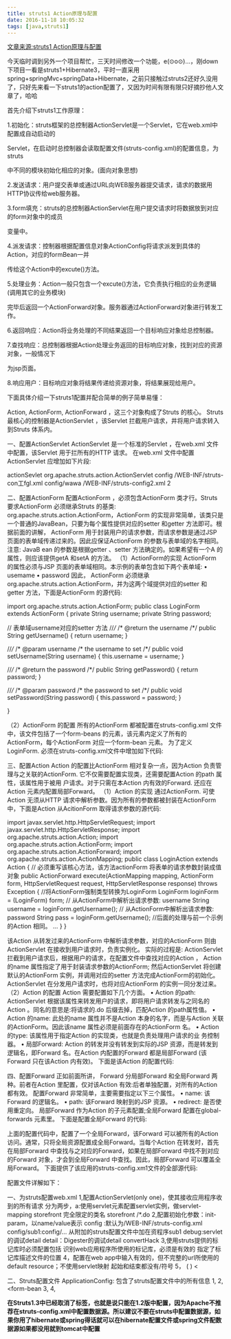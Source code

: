 ```yaml
---
title: struts1 Action原理与配置
date: 2016-11-18 10:05:32
tags: [java,struts1]
---
```

[文章来源:struts1 Action原理与配置](http://blog.csdn.net/u011229848/article/details/53212986)


今天临时调到另外一个项目帮忙，三天时间修改一个功能，e(⊙o⊙)…，刚down下项目一看是struts1+Hibernate3，平时一直采用spring+springMvc+springData+Hibernate，之前只接触过struts2还好久没用了，只好先来看一下struts1的action配置了，又因为时间有限有限只好摘抄他人文章了，哈哈

首先介绍下struts1工作原理：

1.初始化：struts框架的总控制器ActionServlet是一个Servlet，它在web.xml中配置成自动启动的

Servlet，在启动时总控制器会读取配置文件(struts-config.xml)的配置信息，为struts

中不同的模块初始化相应的对象。(面向对象思想)

2.发送请求：用户提交表单或通过URL向WEB服务器提交请求，请求的数据用HTTP协议传给web服务器。

3.form填充：struts的总控制器ActionServlet在用户提交请求时将数据放到对应的form对象中的成员

变量中。

4.派发请求：控制器根据配置信息对象ActionConfig将请求派发到具体的Action，对应的formBean一并

传给这个Action中的excute()方法。

5.处理业务：Action一般只包含一个excute()方法，它负责执行相应的业务逻辑(调用其它的业务模块)

完毕后返回一个ActionForward对象。服务器通过ActionForward对象进行转发工作。

6.返回响应：Action将业务处理的不同结果返回一个目标响应对象给总控制器。

7.查找响应：总控制器根据Action处理业务返回的目标响应对象，找到对应的资源对象，一般情况下

为jsp页面。

8.响应用户：目标响应对象将结果传递给资源对象，将结果展现给用户。

下面具体介绍一下struts1配置并配合简单的例子简单易懂：

Action, ActionForm, ActionForward ，这三个对象构成了Struts 的核心。
Struts 最核心的控制器是ActionServlet ，该Servlet 拦截用户请求，井将用户请求转入到Struts 体系内。
<!--more-->
一、配置ActionServlet
ActionServlet 是一个标准的Servlet ，在web.xml 文件中配置，该Servlet 用于拦所有的HTTP 请求。
在web.xml 文件中配置ActionServlet 应增加如下片段:

<servlet>
<!-- ActionServlet 的名 -->
<servlet-name>actionSevlet</servlet-name>
<!-- 配置Servlet 的实现类 -->
<servlet-class>
org.apache.struts.action.ActionServlet
</servlet-class>
<!-- 指定Struts 的第一个配置文件 -->
<init-param>
<!-- 指定配置文件的映射 -->
<param-name>config</param-name>
<param-value>/WEB-INF/struts-con工fgl.xml</param-value>
</init-param>
<!-- 指定Struts 的第二个配置文件 -->
<init-param>
<!-- 指定配置文件的映射 -->
<param-name>config/wawa</param-name>
<param-value>/WEB-INF/struts-config2.xml</param-value>
</init-param>
<!-- 将ActionServlet配置成自启动Servlet -->
<load-on-startup>2</load-on-startup>
</servlet>

二、配置ActionForm
配置ActionForm ，必须包含ActionForm 类才行。Struts 要求ActionForm 必须继承Struts 的基类: org.apache.struts.action.ActionForm，ActionForm 的实现非常简单，该类只是一个普通的JavaBean，只要为每个属性提供对应的setter 和getter 方法即可。根据前面的讲解， ActionForm 用于封装用户的请求参数，而请求参数是通过JSP 页面的表单域传递过来的。因此应保证ActionForm 的参数与表单域的名字相同。
注意: JavaB ean 的参数是根据getter 、setter 方法确定的。如果希望有一个A 的属性，则应该提供getA 和setA 的方法。
（1）ActionForm的实现
ActionForm 的属性必须与JSP 页面的表单域相同。本示例的表单包含如下两个表单域:
• usemame
• password
因此， ActionForm 必须继承org.apache.struts.action.ActionForm，并为这两个域提供对应的setter 和getter 方法，下面是ActionForm 的源代码:

import org.apache.struts.action.ActionForm;
public class LoginForm extends ActionForm {
private String username;
private String password;

// 表单域username对应的setter 方法
//*/*
/* @return the username
/*/
public String getUsername() {
return username;
}

//*/*
/* @param username
/* the username to set
/*/
public void setUsername(String username) {
this.username = username;
}

//*/*
/* @return the password
/*/
public String getPassword() {
return password;
}

//*/*
/* @param password
/* the password to set
/*/
public void setPassword(String password) {
this.password = password;
}

}

（2）ActionForm 的配置
所有的ActionForm 都被配置在struts-config.xml 文件中，该文件包括了一个form-beans 的元素，该元素内定义了所有的ActionForm，每个ActionForm 对应一个form-bean 元素。
为了定义LoginForm. 必须在struts-config.xml文件中增加如下代码:

<!-- 用于定义所有的ActionForm -->
<form-beans>
<!-- 定义ActionForm，至少指定两个属性: name , type-->
<form-bean name="loginForm" type="lee.LoginForm" />
</form-beans>

三、配置Action
Action 的配置比ActionForm 相对复杂一点，因为Action 负责管理与之关联的ActionForm. 它不仅需要配置实现类，还需要配置Action 的path 属性，该属性用于被用
户请求。对于只需在本Action 内有效的Forward. 还应在Action 元素内配置局部Forward。
（1）Action 的实现
通过ActionForm. 可使Action 无须从HTTP 请求中解析参数。因为所有的参数都被封装在ActionForm中，下面是Action 从AcitionForm 取得请求参数的源代码:

import javax.servlet.http.HttpServletRequest;
import javax.servlet.http.HttpServletResponse;
import org.apache.struts.action.Action;
import org.apache.struts.action.ActionForm;
import org.apache.struts.action.ActionForward;
import org.apache.struts.action.ActionMapping;
public class LoginAction extends Action {
// 必须重写该核心方法，该方法actionForm 将表单的请求参数封装成值对象
public ActionForward execute(ActionMapping mapping, ActionForm form,
HttpServletRequest request, HttpServletResponse response)
throws Exception {
//将ActionForm强制类型转换为LoginForm
LoginForm loginForm = (LoginForm) form;
// 从ActionForm中解析出请求参数: username
String username = loginForm.getUsername();
// 从ActionForm中解析出请求参数: password
String pass = loginForm.getUsername();
//后面的处理与前一个示例的Action 相同。
...
}
}

该Action 从转发过来的ActionForm 中解析请求参数，对应的ActionForm 则由ActionServlet 在接收到用户请求时，负责实例化。
实际的过程是: ActionServlet 拦截到用户请求后，根据用户的请求，在配置文件中查找对应的Action ， Action 的name 属性指定了用于封装请求参数的ActionForm; 然后ActionServlet 将创建默认的ActionForm 实例，并调用对应的setter 方法完成ActionForm的初始化。
ActionServlet 在分发用户请求时，也将对应ActionForm 的实例一同分发过来。
（2）Action 的配置
Action 需要配置如下几个方面。
• Action 的path: ActionServlet 根据该属性来转发用户的请求，即将用户请求转发与之同名的Action 。同名的意思是:将请求的.do 后缀去掉，匹配Action 的path属性值。
• Action 的name: 此处的name 属性并不是Action 本身的名字，而是与Action 关联的ActionForm。因此该name 属性必须是前面存在的ActionForm 名。
• Action 的type: 该属性用于指定Action 的实现类，也就是负责处理用户请求的业
务控制器。
• 局部Forward: Action 的转发并没有转发到实际的JSP 资源，而是转发到逻辑名，即Forward 名。在Action 内配置的Forward 都是局部Forward (该Forward 只在该Action 内有效)。
下面是该Action 的配置代码:

<!-- 该元素里配置所有的Action -->
<action-mappings>
<!-- 配置Action. 指定了path ， name ， type 等属性 -->
<action path="/login" type="lee.LoginAction" name="loginForm">
<!-- 配置局部Forward -->
<forward name="welcome" path="/WEB-INF/jsp/welcome.jsp" />
<forward name="input" path="/login.jsp" />
</action>
</action-mappings>

四、配置Forward
正如前面所讲， Forward 分局部Forward 和全局Forward 两种。前者在Action 里配置，仅对该Action 有效:后者单独配置，对所有的Action 都有效。
配置Forward 非常简单，主要需要指定以下三个属性。
• name: 该Forward 的逻辑名。
• path: 该Forward 映射到的JSP 资源。
• redirect: 是否使用重定向。
局部Forward 作为Action 的子元素配置;全局Forward 配置在global-forwards 元素里。
下面是配置全局Forward 的代码:

<!-- 配置全局Forward -->
<global-forwards>
<!-- 配置Forward对象的name 和path 属性 -->
<forward name="error" path="/WEB-INF/jsp/error.jsp" />
</global-forwards>

上面的配置代码中，配置了一个全局Forward，该Forward 可以被所有的Action 访问。通常，只将全局资源配置成全局Forward。当每个Action 在转发时，首先在局部Forward 中查找与之对应的Forward，如果在局部Forward 中找不到对应的Forward 对象，才会到全局Forward 中查找。因此，局部Forward 可以覆盖全局Forward。
下面提供了该应用的struts-config.xm1文件的全部源代码:

<?xml version="1.0" encoding="UTF-8"?>
<!-- Struts 配置文件的文件头，包含DTD 等信息 -->
<!DOCTYPE struts-config PUBLIC "-//Apache Software Foundation//DTD Struts Configuration 1.2//EN" "http://struts.apache.org/dtds/struts-config_1_2.dtd">
<!--Struts 配置文件的根元素 -->
<struts-config>
<!--配置所有的ActionForm -->
<form-beans>
<!--配置第一个ActionForm，指定ActionForm的name 和type 属性 -->
<form-bean name="loginForm" type="lee.LoginForm" />
</form-beans>
<!--配置全局Forward对象 -->
<global-forwards>
<!--该Forward对象的name 属性为error. 映射资源为/WEB-INF/jsp/error.jsp -->
<forward name="error" path="/WEB-INF/jsp/error.jsp" />
</global-forwards>
<!--此处配置所有的Action 映射-->
<action-mappings>
<!--配置Action 的path. type 属性name 属性配置Action 对应的ActionForm-->
<action path="/login" type="lee.LoginAction" name="loginForm">
<!--还配置了两个局部Forward. 这两个局部Forward仅对该Action有效-->
<forward name="welcome" path="/WEB-INF/jsp/welcome.jsp" />
<forward name="input" path="/login.jsp" />
</action>
</action-mappings>
</struts-config>

配置文件详解如下：

<?xml version="1.0" encoding="UTF-8"?>
<!DOCTYPE struts-config PUBLIC
"-//Apache Software Foundation//DTD Struts Configuration 1.1//EN"
"[http://jakarta.apache.org/struts/dtds/struts-config.dtd](http://jakarta.apache.org/struts/dtds/struts-config.dtd)">
<!-- struts-config.xml中的元素必须按照上述doc指令中的dtd文档定义顺序书写，本例即遵从了dtd定义顺序 -->
<!-- struts-config是整个xml的根元素，其他元素必须被包含其内 -->
<struts-config>
<!--
名称:data-sources
描述：data-sources元素定义了web App所需要使用的数据源
数量：最多一个
子元素:data-source
-->
<data-sources>
<!--
名称：data-source
描述：data-source元素定义了具体的数据源
数量：任意多个
属性：
@key：当需要配置多个数据源时，相当于数据源的名称，用来数据源彼此间进行区别
@type：可以使用的数据源实现的类，一般来自如下四个库
Poolman，开放源代码软件
Expresso，Jcorporate
JDBC Pool，开放源代码软件
DBCP，Jakarta
-->
<data-source key="firstOne" type="org.apache.commons.dbcp.BasicDataSource">
<!--
名称：set-property
描述：用来设定数据源的属性
属性：
@autoCommit:是否自动提交 可选值：true/false
@description:数据源描述
@driverClass:数据源使用的类
@maxCount:最大数据源连接数
@minCount:最小数据源连接数
@user:数据库用户
@password:数据库密码
@url:数据库url
-->
<set-property property="autoCommit" value="true"/>
<set-property property="description" value="Hello!"/>
<set-property property="driverClass" value="com.mysql.jdbc.Driver"/>
<set-property property="maxCount" value="10"/>
<set-property property="minCount" value="2"/>
<set-property property="user" value="root"/>
<set-property property="password" value=""/>
<set-property property="url" value="jdbc:mysql://localhost:3306/helloAdmin"/>
</data-source>
</data-sources>

<!--
名称：form-beans
描述：用来配置多个ActionForm Bean
数量：最多一个
子元素：form-bean
-->
<form-beans>
<!--
名称：form-bean
描述：用来配置ActionForm Bean
数量：任意多个
子元素：form-property
属性：
@className：指定与form-bean元素相对应的配置类，一般默认使用org.apaceh.struts.config.FormBeanConfig，如果自定义，则必须继承 FormBeanConfig
@name：必备属性！为当前form-bean制定一个全局唯一的标识符，使得在整个Struts框架内，可以通过该标识符来引用这个ActionForm Bean。
@type：必备属性！指明实现当前ActionForm Bean的完整类名。
-->
<form-bean name="Hello" type="myPack.Hello">
<!--
名称：form-property
描述：用来设定ActionForm Bean的属性
数量：根据实际需求而定，例如，ActionForm Bean对应的一个登陆Form中有两个文本框，name和password，ActionForm Bean中也有这两个字段，则此处编写两个form-property来设定属性
属性：
@className：指定与form-property相对应的配置类，默认是org.apache.struts.config.FormPropertyConfig，如果自定义，则必须继承FormPropertyConfig类
@name：所要设定的ActionForm Bean的属性名称
@type：所要设定的ActionForm Bean的属性值的类
@initial：当前属性的初值
-->
<form-property name="name" type="java.lang.String"/>
<form-property name="number" type="java.lang.Iteger" initial="18"/>
</form-bean>
</form-beans>

<!--
名称：global-exceptions
描述：处理异常
数量：最多一个
子元素：exception
-->
<global-exceptions>
<!--
名称：exception
描述：具体定义一个异常及其处理
数量：任意多个
属性：
@className:指定对应exception的配置类，默认为org.apache.struts.config.ExceptionConfig
@handler:指定异常处理类，默认为org.apache.struts.action.ExceptionHandler
@key:指定在Resource Bundle种描述该异常的消息key
@path:指定当发生异常时，进行转发的路径
@scope:指定ActionMessage实例存放的范围，默认为request，另外一个可选值是session
@type:必须要有！指定所需要处理异常类的名字。
@bundle:指定资源绑定
-->
<exception
key=""hello.error
path="/error.jsp"
scope="session"
type="hello.HandleError"/>
</global-exceptions>

<!--
名称：global-forwards
描述：定义全局转发
数量：最多一个
子元素：forward
-->
<global-forwards>
<!--
名称：forward
描述：定义一个具体的转发
数量：任意多个
属性：
@className:指定和forward元素对应的配置类，默认为org.apache.struts.action.ActionForward
@contextRelative:如果为true，则指明使用当前上下文，路径以“/”开头，默认为false
@name:必须配有！指明转发路径的唯一标识符
@path:必须配有！指明转发或者重定向的URI。必须以"/"开头。具体配置要与contextRelative相应。
@redirect:为true时，执行重定向操作，否则执行请求转发。默认为false
-->
<forward name="A" path="/a.jsp"/>
<forward name="B" path="/hello/b.do"/>
</global-forwards>

<!--
名称：action-mappings
描述：定义action集合
数量：最多一个
子元素：action
-->
<action-mappings>
<!--
名称：action
描述：定义了从特定的请求路径到相应的Action类的映射
数量：任意多个
子元素：exception,forward（二者均为局部量）
属性：
@attribute:制定与当前Action相关联的ActionForm Bean在request和session范围内的名称（key）
@className:与Action元素对应的配置类。默认为org.apache.struts.action.ActionMapping
@forward:指名转发的URL路径
@include:指名包含的URL路径
@input:指名包含输入表单的URL路径，表单验证失败时，请求会被转发到该URL中
@name:指定和当前Acion关联的ActionForm Bean的名字。该名称必须在form-bean元素中定义过。
@path:指定访问Action的路径，以"/"开头，没有扩展名
@parameter:为当前的Action配置参数，可以在Action的execute()方法中，通过调用ActionMapping的getParameter()方法来获取参数
@roles:指定允许调用该Aciton的安全角色。多个角色之间用逗号分割。处理请求时，RequestProcessor会根据该配置项来决定用户是否有调用该Action的权限
@scope:指定ActionForm Bean的存在范围，可选值为request和session。默认为session
@type:指定Action类的完整类名
@unknown:值为true时，表示可以处理用户发出的所有无效的Action URL。默认为false
@validate:指定是否要先调用ActionForm Bean的validate()方法。默认为true
注意：如上属性中，forward/include/type三者相斥，即三者在同一Action配置中只能存在一个。
-->
<action path="/search"
type="addressbook.actions.SearchAction"
name="searchForm"
scope="request"
validate="true"
input="/search.jsp">
<forward name="success" path="/display.jsp"/>
</action>
</action-mappings>

<!--
名称：controller
描述：用于配置ActionServlet
数量：最多一个
属性：
@bufferSize:指定上传文件的输入缓冲的大小.默认为4096
@className:指定当前控制器的配置类.默认为org.apache.struts.config.ControllerConfig
@contentType:指定相应结果的内容类型和字符编码
@locale:指定是否把Locale对象保存到当前用户的session中,默认为false
@processorClass:指定负责处理请求的Java类的完整类名.默认org.apache.struts.action.RequestProcessor
@tempDir:指定文件上传时的临时工作目录.如果没有设置,将才用Servlet容器为web应用分配的临时工作目录.
@nochache:true时,在相应结果中加入特定的头参数:Pragma ,Cache-Control,Expires防止页面被存储在可数浏览器的缓存中,默认为false
-->
<controller
contentType="text/html;charset=UTF-8"
locale="true"
processorClass="CustomRequestProcessor">
</controller>
<!--
名称:message-resources
描述:配置Resource Bundle.
数量:任意多个
属性:
@className:指定和message-resources对应的配置类.默认为org.apache.struts.config.MessageResourcesConfig
@factory:指定资源的工厂类,默认为org.apache.struts.util.PropertyMessageResourcesFactory
@key:
@null:
@parameter:
-->
<message-resources
null="false"
parameter="defaultResource"/>
<message-resources
key="images"
null="false"
parameter="ImageResources"/>

<!--
名称:plug-in
描述:用于配置Struts的插件
数量:任意多个
子元素:set-property
属性:
@className:指定Struts插件类.此类必须实现org.apache.struts.action.PlugIn接口
-->
<plug-in
className="org.apache.struts.validator.ValidatorPlugIn">
<!--
名称:set-property
描述:配置插件的属性
数量:任意多个
属性:
@property:插件的属性名称
@value:该名称所配置的值
-->
<set-property
property="pathnames"
value="/WEB-INF/validator-rules.xml,/WEB-INF/vlaidation.xml"/>
</plug-in>

</struts-config>
一、为struts配置web.xml
1,配置ActionServlet(only one)，使其接收应用程序收到的所有请求
分为两步，a:使用servlet元素配置servlet实例，做servlet-mapping
<web-app>
<servlet>
<servlet-name>storefront</servlet-name>
<servlet-class>完全限定的类名</servlet-class>
</servlet>
<servlet-mapping>
<servlet-name>storefront</servlet-name>
<url-pattern>/*.do</url-pattern>
</servlet-mapping>
</web-map>
2,配置初始化参数：init-param，以name/value表示<param-name><param-value>
config :默认为/WEB-INF/struts-config.xml
config/sub1:config/... 从附加的struts配置文件中加在资程序sub1
debug:servlet的调试detail
detail：Digester的调试detail
convertHack
3,<taglib>使用struts提供的标记库时必须配置包括
<taglib-uri>识别web应用程序所使用的标记库，必须是有效的
<taglib-location>指定了标记库描述文件的位置
4，<welcome-file-list>配置在web app中输入有效的，但不完整的url所使用的default resource；不使用servlet映射
<welcome-file>起始和结束都没有/符号
5，<error-page>
(<error-code> <location>)
<<exception-type><location>
</error-page>

二、Struts配置文件
ApplicationConfig: 包含了struts配置文件中的所有信息
1, <data-source>
<set-property property=““ value=““/>
<data-source>
2,<form-beans>
<form-bean name=“loginForm“ type=“完全限定的类名，是ActionForm的子类“>
<form-property name=““ type=““/>
</form-bean>
<form-bean
</form-beans>
3,<global-exceptions>
4,<global-forwards>

**在Struts1.3中已经取消了<data-sources>标签，也就是说只能在1.2版中配置，因为Apache不推荐在struts-config.xml中配置数据源。所以建议不要在struts中配置数据源，如果你用了hibernate或spring得话就可以在hibernate配置文件或spring文件配数据源如果都没用就到tomcat中配置**